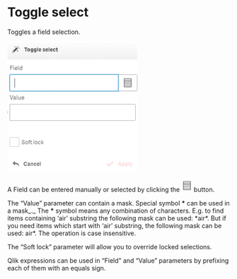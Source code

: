 # Toggle select

Toggles a field selection.

![](../.gitbook/assets/image%20%28147%29.png)

A Field can be entered manually or selected by clicking the ![](../.gitbook/assets/image%20%28122%29.png) button.

The “Value” parameter can contain a mask. Special symbol **\*** can be used in a mask_._ The  **\*** symbol means any combination of characters. E.g. to find items containing ‘air’ substring the following mask can be used: \*air\*. But if you need items which start with ‘air’ substring, the following mask can be used: air\*. The operation is case insensitive.

The “Soft lock” parameter will allow you to override locked selections.


Qlik expressions can be used in “Field” and “Value” parameters by prefixing each of them with an equals sign.

